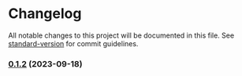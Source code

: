 # Changelog

All notable changes to this project will be documented in this file. See [standard-version](https://github.com/conventional-changelog/standard-version) for commit guidelines.

### [0.1.2](https://github.com/zachbutton/crystalize.js/compare/v0.1.1...v0.1.2) (2023-09-18)
